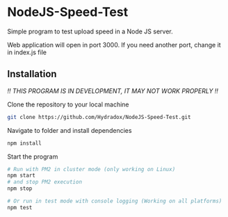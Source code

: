# NodeJS-Speed-Test
Simple program to test upload speed in a Node JS server.

Web application will open in port 3000. If you need another port, change it in index.js file

## Installation

*!! THIS PROGRAM IS IN DEVELOPMENT, IT MAY NOT WORK PROPERLY !!*

Clone the repository to your local machine
```sh
git clone https://github.com/Hydradox/NodeJS-Speed-Test.git
```

Navigate to folder and install dependencies
```sh
npm install
```

Start the program
```sh
# Run with PM2 in cluster mode (only working on Linux)
npm start
# and stop PM2 execution
npm stop

# Or run in test mode with console logging (Working on all platforms)
npm test
```
